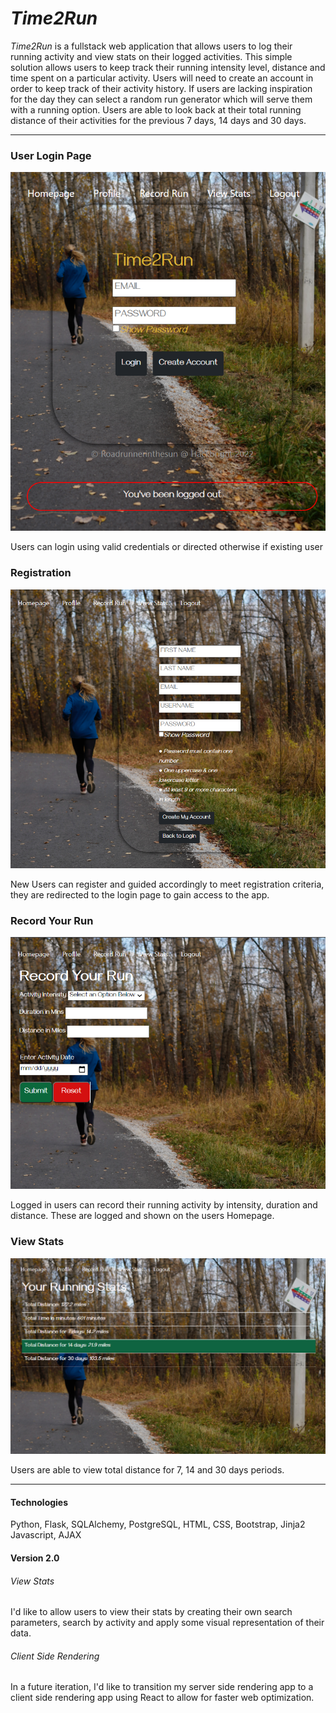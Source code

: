 *Time2Run*
===========

*Time2Run* is a fullstack web application that allows users to log their running activity and view stats on their logged activities. This simple solution allows users to keep track their running intensity level, distance and time spent on a particular activity. Users will need to create an account in order to keep track of their activity history. If users are lacking inspiration for the day they can select a random run generator which will serve them with a running option. Users are able to look back at their total running distance of their activities for the previous 7 days, 14 days and 30 days.

***
### User Login Page
![Homepage](/static/img/Login.png)


Users can login using valid credentials or directed otherwise if existing user

### Registration
![Registration](/static/img/Registration.png)


New Users can register and guided accordingly to meet registration criteria, they are redirected to the login page to gain access to the app.

### Record Your Run
![Record Your Run](/static/img/record-your-run.png)


Logged in users can record their running activity by intensity, duration and distance. These are logged and shown on the users Homepage.

### View Stats
![View Stats](/static/img/view-stats.png)


Users are able to view total distance for 7, 14 and 30 days periods. 

***

#### Technologies
Python, Flask, SQLAlchemy, PostgreSQL,
HTML, CSS, Bootstrap, Jinja2
Javascript, AJAX


#### Version 2.0

###### View Stats
I'd like to allow users to view their stats by creating their own search parameters, search by activity and apply some visual representation of their data.

###### Client Side Rendering
In a future iteration, I'd like to transition my server side rendering app to a client side rendering app using React to allow for faster web optimization.
